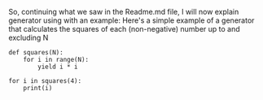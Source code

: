 So, continuing what we saw in the Readme.md file, I will now explain generator using with an example:
Here's a simple example of a generator that calculates the squares of each (non-negative) number up to and excluding N
```
def squares(N):
    for i in range(N):
        yield i * i

for i in squares(4):
    print(i)
```
